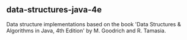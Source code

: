 ## data-structures-java-4e
Data structure implementations based on the book 'Data Structures & Algorithms in Java, 4th Edition' by M. Goodrich and R. Tamasia.

